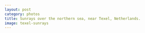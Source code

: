 ```yaml
---
layout: post
category: photos
title: Sunrays over the northern sea, near Texel, Netherlands.
image: texel-sunrays
---
```

